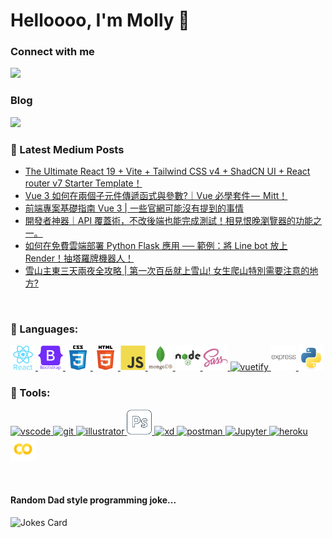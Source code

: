 # Helloooo, I'm Molly 👋



### Connect with me

<div > 

    
  <a href="mailto:momolly1024@gmail.com">
      <img src="https://img.shields.io/badge/-mail-red?style=for-the-badge&logo=gmail&logoColor=white"/>
  </a>

<!--   <a href="https://reurl.cc/ogLrDl" target="_blank">
      <img src="https://img.shields.io/badge/-resume-green?style=for-the-badge&logo=gitlab&logoColor=white"/>
  </a> -->
  
<!--    <a href="https://momolly1024.github.io/momolly1024/" target="_blank">
      <img src="https://img.shields.io/badge/My%20Website-blue?style=for-the-badge"/>
  </a> -->

</div>

### Blog
 
  <a href="https://molly1024.medium.com/" target="_blank">
      <img src="https://img.shields.io/badge/medium-%2312100E.svg?&style=for-the-badge&logo=medium&logoColor=white" />
  </a>

<br>


<div> 
 <h3 >📝 Latest Medium Posts</h3>

<!-- BLOG-POST-LIST:START -->
- [The Ultimate React 19 + Vite + Tailwind CSS v4 + ShadCN UI + React router v7 Starter Template！](https://molly1024.medium.com/the-ultimate-react-19-vite-tailwind-css-v4-shadcn-ui-react-router-v7-starter-template-22227ca6077e?source=rss-a56684c76423------2)
- [Vue 3 如何在兩個子元件傳遞函式與參數?｜Vue 必學套件 —   Mitt！](https://molly1024.medium.com/vue-3-%E5%A6%82%E4%BD%95%E5%9C%A8%E5%85%A9%E5%80%8B%E5%AD%90%E5%85%83%E4%BB%B6%E5%82%B3%E9%81%9E%E5%87%BD%E5%BC%8F%E8%88%87%E5%8F%83%E6%95%B8-vue-%E5%BF%85%E5%AD%B8%E5%A5%97%E4%BB%B6-mitt-b174c966fdb1?source=rss-a56684c76423------2)
- [前端專案基礎指南 Vue 3 | 一些官網可能沒有提到的事情](https://molly1024.medium.com/%E5%89%8D%E7%AB%AF%E5%B0%88%E6%A1%88%E5%9F%BA%E7%A4%8E%E6%8C%87%E5%8D%97-vue-3-%E4%B8%80%E4%BA%9B%E5%AE%98%E7%B6%B2%E5%8F%AF%E8%83%BD%E6%B2%92%E6%9C%89%E6%8F%90%E5%88%B0%E7%9A%84%E4%BA%8B%E6%83%85-4f6708140c44?source=rss-a56684c76423------2)
- [開發者神器｜API 覆蓋術，不改後端也能完成測試！相見恨晚瀏覽器的功能之一。](https://molly1024.medium.com/%E9%96%8B%E7%99%BC%E8%80%85%E7%A5%9E%E5%99%A8-api-%E8%A6%86%E8%93%8B%E8%A1%93-%E4%B8%8D%E6%94%B9%E5%BE%8C%E7%AB%AF%E4%B9%9F%E8%83%BD%E5%AE%8C%E6%88%90%E6%B8%AC%E8%A9%A6-%E7%9B%B8%E8%A6%8B%E6%81%A8%E6%99%9A%E7%80%8F%E8%A6%BD%E5%99%A8%E7%9A%84%E5%8A%9F%E8%83%BD%E4%B9%8B%E4%B8%80-4b7739b14b45?source=rss-a56684c76423------2)
- [如何在免費雲端部署 Python Flask 應用 ── 範例：將 Line bot 放上 Render！抽塔羅牌機器人！](https://molly1024.medium.com/%E5%A6%82%E4%BD%95%E5%9C%A8%E5%85%8D%E8%B2%BB%E9%9B%B2%E7%AB%AF%E9%83%A8%E7%BD%B2-python-flask-%E6%87%89%E7%94%A8-%E7%AF%84%E4%BE%8B-%E5%B0%87-line-bot-%E6%94%BE%E4%B8%8A-render-%E6%8A%BD%E5%A1%94%E7%BE%85%E7%89%8C%E6%A9%9F%E5%99%A8%E4%BA%BA-fa653891b656?source=rss-a56684c76423------2)
- [雪山主東三天兩夜全攻略 | 第一次百岳就上雪山! 女生爬山特別需要注意的地方?](https://molly1024.medium.com/%E9%9B%AA%E5%B1%B1%E4%B8%BB%E6%9D%B1%E4%B8%89%E5%A4%A9%E5%85%A9%E5%A4%9C%E5%85%A8%E6%94%BB%E7%95%A5-%E7%AC%AC%E4%B8%80%E6%AC%A1%E7%99%BE%E5%B2%B3%E5%B0%B1%E4%B8%8A%E9%9B%AA%E5%B1%B1-%E5%A5%B3%E7%94%9F%E7%88%AC%E5%B1%B1%E7%89%B9%E5%88%A5%E9%9C%80%E8%A6%81%E6%B3%A8%E6%84%8F%E7%9A%84%E5%9C%B0%E6%96%B9-c85fcd9b8ed5?source=rss-a56684c76423------2)
<!-- BLOG-POST-LIST:END -->


 

</div>
<br>
<div >

  <h3 >🔧 Languages:</h3>
  <p > 
    <a href="https://reactjs.org/" target="_blank"> 
      <img src="https://raw.githubusercontent.com/devicons/devicon/master/icons/react/react-original-wordmark.svg" alt="react" width="40" height="40"/> </a> 
    <a href="https://getbootstrap.com" target="_blank"> 
      <img src="https://raw.githubusercontent.com/devicons/devicon/master/icons/bootstrap/bootstrap-plain-wordmark.svg" alt="bootstrap" width="40" height="40"/> </a> 
    <a href="https://www.w3schools.com/css/" target="_blank"> 
      <img src="https://raw.githubusercontent.com/devicons/devicon/master/icons/css3/css3-original-wordmark.svg" alt="css3" width="40" height="40"/> </a>
    <a href="https://www.w3.org/html/" target="_blank"> 
      <img src="https://raw.githubusercontent.com/devicons/devicon/master/icons/html5/html5-original-wordmark.svg" alt="html5" width="40" height="40"/> </a>
    <a href="https://developer.mozilla.org/en-US/docs/Web/JavaScript" target="_blank"> 
      <img src="https://raw.githubusercontent.com/devicons/devicon/master/icons/javascript/javascript-original.svg" alt="javascript" width="40" height="40"/> </a> 
    <a href="https://www.mongodb.com/" target="_blank"> 
      <img src="https://raw.githubusercontent.com/devicons/devicon/master/icons/mongodb/mongodb-original-wordmark.svg" alt="mongodb" width="40" height="40"/> </a> 
    <a href="https://nodejs.org" target="_blank"> 
      <img src="https://raw.githubusercontent.com/devicons/devicon/master/icons/nodejs/nodejs-original-wordmark.svg" alt="nodejs" width="40" height="40"/> </a>
    <a href="https://sass-lang.com" target="_blank"> 
      <img src="https://raw.githubusercontent.com/devicons/devicon/master/icons/sass/sass-original.svg" alt="sass" width="40" height="40"/> </a> 
    <a href="https://vuetifyjs.com/en/" target="_blank"> 
      <img src="https://bestofjs.org/logos/vuetify.svg" alt="vuetify" width="40" height="40"/> </a> 
    <a href="https://expressjs.com" target="_blank"> 
      <img src="https://raw.githubusercontent.com/devicons/devicon/master/icons/express/express-original-wordmark.svg" 
      alt="express" width="40" height="40"/> </a> 
    <a href="https://www.python.org" target="_blank"> 
      <img src="https://raw.githubusercontent.com/devicons/devicon/master/icons/python/python-original.svg" alt="python" width="40" height="40"/> </a>    
  </p>
 
  <h3 >🧰 Tools:</h3>
    <p > 
    <a href="https://code.visualstudio.com/" target="_blank"> 
      <img src="https://upload.wikimedia.org/wikipedia/commons/9/9a/Visual_Studio_Code_1.35_icon.svg" alt="vscode" width="40" height="40"/> </a>
       <a href="https://git-scm.com/" target="_blank"> 
      <img src="https://www.vectorlogo.zone/logos/git-scm/git-scm-icon.svg" alt="git" width="40" height="40"/> </a> 
      <a href="https://www.adobe.com/in/products/illustrator.html" target="_blank">   
      <img src="https://www.vectorlogo.zone/logos/adobe_illustrator/adobe_illustrator-icon.svg" alt="illustrator" width="40" height="40"/> </a>
       <a href="https://www.photoshop.com/en" target="_blank"> 
      <img src="https://raw.githubusercontent.com/devicons/devicon/master/icons/photoshop/photoshop-line.svg" alt="photoshop" width="40" height="40"/> </a>
      <a href="https://www.adobe.com/products/xd.html" target="_blank"> 
      <img src="https://cdn.worldvectorlogo.com/logos/adobe-xd.svg" alt="xd" width="40" height="40"/> </a>
      <a href="https://postman.com" target="_blank"> 
      <img src="https://www.vectorlogo.zone/logos/getpostman/getpostman-icon.svg" alt="postman" width="40" height="40"/> </a> 
    <a href="https://jupyter.org/" target="_blank"> 
      <img src="https://upload.wikimedia.org/wikipedia/commons/3/38/Jupyter_logo.svg" alt="Jupyter" width="40" height="40"/> </a>
      <a href="https://heroku.com" target="_blank"> 
      <img src="https://www.vectorlogo.zone/logos/heroku/heroku-icon.svg"  alt="heroku" width="40" height="40"/> </a> 
    <a href="https://colab.research.google.com/" target="_blank"> 
      <img src="img/colab.svg" alt="colab" width="40" height="40"/> </a>
  </p>

  
  
 <br>
 
  <h4>Random Dad style programming joke...</h4>
  <img src="https://readme-jokes.vercel.app/api?theme=react" alt="Jokes Card" />
 <br>
  
 

 


<br>








 










